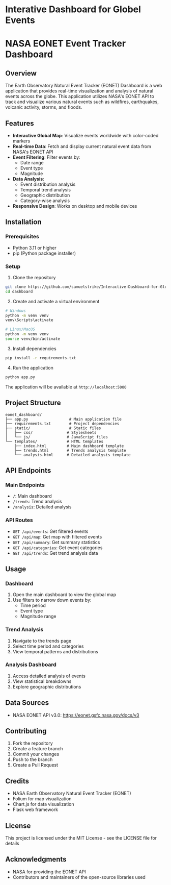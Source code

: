 # Interative Dashboard for Globel Events

# NASA EONET Event Tracker Dashboard

## Overview
The Earth Observatory Natural Event Tracker (EONET) Dashboard is a web application that provides real-time visualization and analysis of natural events across the globe. This application utilizes NASA's EONET API to track and visualize various natural events such as wildfires, earthquakes, volcanic activity, storms, and floods.

## Features
- **Interactive Global Map**: Visualize events worldwide with color-coded markers
- **Real-time Data**: Fetch and display current natural event data from NASA's EONET API
- **Event Filtering**: Filter events by:
  - Date range
  - Event type
  - Magnitude
- **Data Analysis**:
  - Event distribution analysis
  - Temporal trend analysis
  - Geographic distribution
  - Category-wise analysis
- **Responsive Design**: Works on desktop and mobile devices

## Installation

### Prerequisites
- Python 3.11 or higher
- pip (Python package installer)

### Setup
1. Clone the repository
```bash
git clone https://github.com/samuelstrike/Interactive-Dashboard-for-Global-Events.git
cd dashboard
```

2. Create and activate a virtual environment
```bash
# Windows
python -m venv venv
venv\Scripts\activate

# Linux/MacOS
python -m venv venv
source venv/bin/activate
```

3. Install dependencies
```bash
pip install -r requirements.txt
```

4. Run the application
```bash
python app.py
```

The application will be available at `http://localhost:5000`

## Project Structure
```
eonet_dashboard/
├── app.py                  # Main application file
├── requirements.txt        # Project dependencies
├── static/                 # Static files
│   ├── css/               # Stylesheets
│   └── js/                # JavaScript files
└── templates/             # HTML templates
    ├── index.html         # Main dashboard template
    ├── trends.html        # Trends analysis template
    └── analysis.html      # Detailed analysis template
```

## API Endpoints

### Main Endpoints
- `/`: Main dashboard
- `/trends`: Trend analysis
- `/analysis`: Detailed analysis

### API Routes
- `GET /api/events`: Get filtered events
- `GET /api/map`: Get map with filtered events
- `GET /api/summary`: Get summary statistics
- `GET /api/categories`: Get event categories
- `GET /api/trends`: Get trend analysis data

## Usage

### Dashboard
1. Open the main dashboard to view the global map
2. Use filters to narrow down events by:
   - Time period
   - Event type
   - Magnitude range

### Trend Analysis
1. Navigate to the trends page
2. Select time period and categories
3. View temporal patterns and distributions

### Analysis Dashboard
1. Access detailed analysis of events
2. View statistical breakdowns
3. Explore geographic distributions

## Data Sources
- NASA EONET API v3.0: https://eonet.gsfc.nasa.gov/docs/v3

## Contributing
1. Fork the repository
2. Create a feature branch
3. Commit your changes
4. Push to the branch
5. Create a Pull Request

## Credits
- NASA Earth Observatory Natural Event Tracker (EONET)
- Folium for map visualization
- Chart.js for data visualization
- Flask web framework

## License
This project is licensed under the MIT License - see the LICENSE file for details

## Acknowledgments
- NASA for providing the EONET API
- Contributors and maintainers of the open-source libraries used
